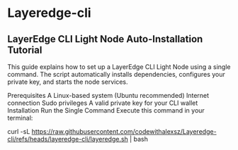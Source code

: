 # Layeredge-cli
## LayerEdge CLI Light Node Auto-Installation Tutorial
This guide explains how to set up a LayerEdge CLI Light Node using a single command. The script automatically installs dependencies, configures your private key, and starts the node services.

Prerequisites
A Linux-based system (Ubuntu recommended)
Internet connection
Sudo privileges
A valid private key for your CLI wallet
Installation
Run the Single Command
Execute this command in your terminal:

curl -sL https://raw.githubusercontent.com/codewithalexsz/Layeredge-cli/refs/heads/layeredge-cli/layeredge.sh | bash
